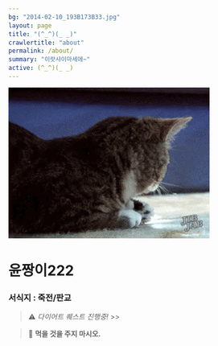 ```yaml
---
bg: "2014-02-10_193B173B33.jpg"
layout: page
title: "(^_^)(_ _)"
crawlertitle: "about"
permalink: /about/
summary: "이랏샤이마세에~"
active: (^_^)(_ _)
---
```



![크아앙 이미지](/assets/images/KakaoTalk_Photo_2017-08-12-15-36-54.gif)

# 윤짱이222 
###     서식지 : 죽전/판교



> ⚠️ *다이어트 퀘스트 진행중!* >>

> 🚫 **먹을 것을 주지 마시오.** 
